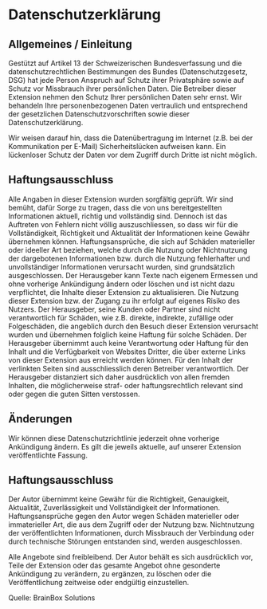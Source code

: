 # Datenschutzerklärung
## Allgemeines / Einleitung
Gestützt auf Artikel 13 der Schweizerischen Bundesverfassung und die datenschutzrechtlichen Bestimmungen des Bundes (Datenschutzgesetz, DSG) hat jede Person Anspruch auf Schutz ihrer Privatsphäre sowie auf Schutz vor Missbrauch ihrer persönlichen Daten. Die Betreiber dieser Extension nehmen den Schutz Ihrer persönlichen Daten sehr ernst. Wir behandeln Ihre personenbezogenen Daten vertraulich und entsprechend der gesetzlichen Datenschutzvorschriften sowie dieser Datenschutzerklärung.

Wir weisen darauf hin, dass die Datenübertragung im Internet (z.B. bei der Kommunikation per E-Mail) Sicherheitslücken aufweisen kann. Ein lückenloser Schutz der Daten vor dem Zugriff durch Dritte ist nicht möglich.

## Haftungsausschluss
Alle Angaben in dieser Extension wurden sorgfältig geprüft. Wir sind bemüht, dafür Sorge zu tragen, dass die von uns bereitgestellten Informationen aktuell, richtig und vollständig sind. Dennoch ist das Auftreten von Fehlern nicht völlig auszuschliessen, so dass wir für die Vollständigkeit, Richtigkeit und Aktualität der Informationen keine Gewähr übernehmen können. Haftungsansprüche, die sich auf Schäden materieller oder ideeller Art beziehen, welche durch die Nutzung oder Nichtnutzung der dargebotenen Informationen bzw. durch die Nutzung fehlerhafter und unvollständiger Informationen verursacht wurden, sind grundsätzlich ausgeschlossen.
Der Herausgeber kann Texte nach eigenem Ermessen und ohne vorherige Ankündigung ändern oder löschen und ist nicht dazu verpflichtet, die Inhalte dieser Extension zu aktualisieren. Die Nutzung dieser Extension bzw. der Zugang zu ihr erfolgt auf eigenes Risiko des Nutzers. Der Herausgeber, seine Kunden oder Partner sind nicht verantwortlich für Schäden, wie z.B. direkte, indirekte, zufällige oder Folgeschäden, die angeblich durch den Besuch dieser Extension verursacht wurden und übernehmen folglich keine Haftung für solche Schäden.
Der Herausgeber übernimmt auch keine Verantwortung oder Haftung für den Inhalt und die Verfügbarkeit von Websites Dritter, die über externe Links von dieser Extension aus erreicht werden können. Für den Inhalt der verlinkten Seiten sind ausschliesslich deren Betreiber verantwortlich. Der Herausgeber distanziert sich daher ausdrücklich von allen fremden Inhalten, die möglicherweise straf- oder haftungsrechtlich relevant sind oder gegen die guten Sitten verstossen.

## Änderungen
Wir können diese Datenschutzrichtlinie jederzeit ohne vorherige Ankündigung ändern. Es gilt die jeweils aktuelle, auf unserer Extension veröffentlichte Fassung.

## Haftungsausschluss
Der Autor übernimmt keine Gewähr für die Richtigkeit, Genauigkeit, Aktualität, Zuverlässigkeit und Vollständigkeit der Informationen.
Haftungsansprüche gegen den Autor wegen Schäden materieller oder immaterieller Art, die aus dem Zugriff oder der Nutzung bzw. Nichtnutzung der veröffentlichten Informationen, durch Missbrauch der Verbindung oder durch technische Störungen entstanden sind, werden ausgeschlossen.

Alle Angebote sind freibleibend. Der Autor behält es sich ausdrücklich vor, Teile der Extension oder das gesamte Angebot ohne gesonderte Ankündigung zu verändern, zu ergänzen, zu löschen oder die Veröffentlichung zeitweise oder endgültig einzustellen.

Quelle: BrainBox Solutions